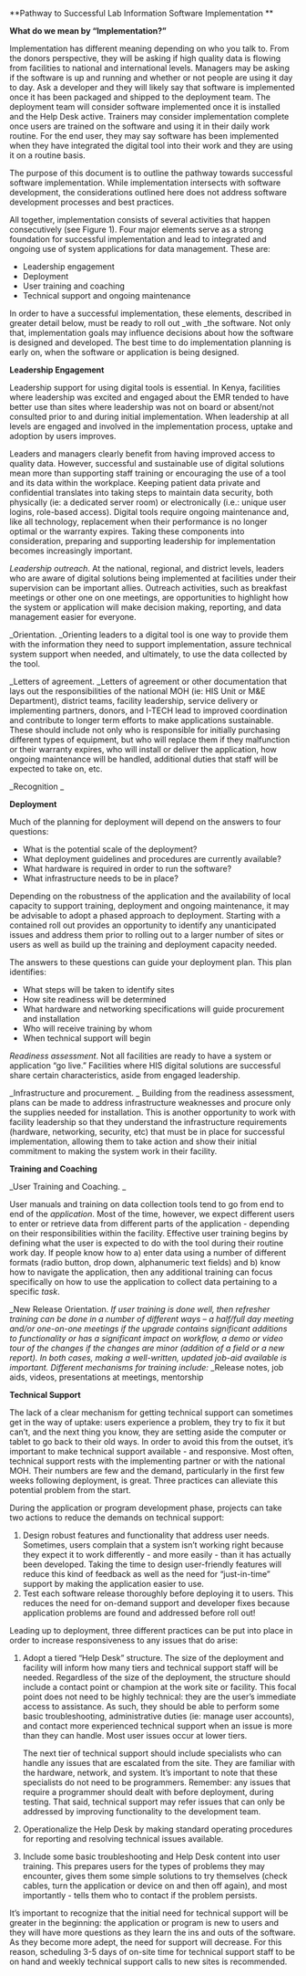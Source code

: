 **Pathway to Successful Lab Information Software Implementation **

**What do we mean by “Implementation?”**

Implementation has different meaning depending on who you talk to. From the donors perspective, they will be asking if high quality data is flowing from facilities to national and international levels. Managers may be asking if the software is up and running and whether or not people are using it day to day. Ask a developer and they will likely say that software is implemented once it has been packaged and shipped to the deployment team. The deployment team will consider software implemented once it is installed and the Help Desk active. Trainers may consider implementation complete once users are trained on the software and using it in their daily work routine. For the end user, they may say software has been implemented when they have integrated the digital tool into their work and they are using it on a routine basis.

The purpose of this document is to outline the pathway towards successful software implementation. While implementation intersects with software development, the considerations outlined here does not address software development processes and best practices.

All together, implementation consists of several activities that happen consecutively (see Figure 1). Four major elements serve as a strong foundation for successful implementation and lead to integrated and ongoing use of system applications for data management. These are: 



* Leadership engagement
* Deployment
* User training and coaching
* Technical support and ongoing maintenance

In order to have a successful implementation, these elements, described in greater detail below, must be ready to roll out _with _the software. Not only that, implementation goals may influence decisions about how the software is designed and developed. The best time to do implementation planning is early on, when the software or application is being designed.

**Leadership Engagement**

Leadership support for using digital tools is essential. In Kenya, facilities where leadership was excited and engaged about the EMR tended to have better use than sites where leadership was not on board or absent/not consulted prior to and during initial implementation. When leadership at all levels are engaged and involved in the implementation process, uptake and adoption by users improves. 

Leaders and managers clearly benefit from having improved access to quality data. However, successful and sustainable use of digital solutions mean more than supporting staff training or encouraging the use of a tool and its data within the workplace. Keeping patient data private and confidential translates into taking steps to maintain data security, both physically (ie: a dedicated server room) or electronically (i.e.: unique user logins, role-based access). Digital tools require ongoing maintenance and, like all technology, replacement when their performance is no longer optimal or the warranty expires. Taking these components into consideration, preparing and supporting leadership for implementation becomes increasingly important.

_Leadership outreach_. At the national, regional, and district levels, leaders who are aware of digital solutions being implemented at facilities under their supervision can be important allies. Outreach activities, such as breakfast meetings or other one on one meetings, are opportunities to highlight how the system or application will make decision making, reporting, and data management easier for everyone. 

_Orientation. _Orienting leaders to a digital tool is one way to provide them with the information they need to support implementation, assure technical system support when needed, and ultimately, to use the data collected by the tool. 

_Letters of agreement.  _Letters of agreement or other documentation that lays out the responsibilities of the national MOH (ie: HIS Unit or M&E Department), district teams, facility leadership, service delivery or implementing partners, donors, and I-TECH lead to improved coordination and contribute to longer term efforts to make applications sustainable. These should include not only who is responsible for initially purchasing different types of equipment, but who will replace them if they malfunction or their warranty expires, who will install or deliver the application, how ongoing maintenance will be handled, additional duties that staff will be expected to take on, etc.

_Recognition _

**Deployment**

Much of the planning for deployment will depend on the answers to four questions:



* What is the potential scale of the deployment? 
* What deployment guidelines and procedures are currently available?
* What hardware is required in order to run the software?
* What infrastructure needs to be in place? 

Depending on the robustness of the application and the availability of local capacity to support training, deployment and ongoing maintenance, it may be advisable to adopt a phased approach to deployment. Starting with a contained roll out provides an opportunity to identify any unanticipated issues and address them prior to rolling out to a larger number of sites or users as well as build up the training and deployment capacity needed. 

The answers to these questions can guide your deployment plan. This plan identifies:



* What steps will be taken to identify sites
* How site readiness will be determined 
* What hardware and networking specifications will guide procurement and installation
* Who will receive training by whom
* When technical support will begin

_Readiness assessment_. Not all facilities are ready to have a system or application “go live.” Facilities where HIS digital solutions are successful share certain characteristics, aside from engaged leadership. 

_Infrastructure and procurement. _ Building from the readiness assessment, plans can be made to address infrastructure weaknesses and procure only the supplies needed for installation. This is another opportunity to work with facility leadership so that they understand the infrastructure requirements (hardware, networking, security, etc) that must be in place for successful implementation, allowing them to take action and show their initial commitment to making the system work in their facility.

**Training and Coaching**

_User Training and Coaching. _

User manuals and training on data collection tools tend to go from end to end of the _application_.  Most of the time, however, we expect different users to enter or retrieve data from different parts of the application - depending on their responsibilities within the facility. Effective user training begins by defining what the user is expected to do with the tool during their routine work day. If people know how to a) enter data using a number of different formats (radio button, drop down, alphanumeric text fields) and b) know how to navigate the application, then any additional training can focus specifically on how to use the application to collect data pertaining to a specific _task_.

_New Release Orientation. _If user training is done well, then refresher training can be done in a number of different ways – a half/full day meeting and/or one-on-one meetings if the upgrade contains significant additions to functionality or has a significant impact on workflow, a demo or video tour of the changes if the changes are minor (addition of a field or a new report). In both cases, making a well-written, updated job-aid available is important._ _Different mechanisms for training include:_ _Release notes, job aids, videos, presentations at meetings, mentorship

**Technical Support**

The lack of a clear mechanism for getting technical support can sometimes get in the way of uptake: users experience a problem, they try to fix it but can’t, and the next thing you know, they are setting aside the computer or tablet to go back to their old ways. In order to avoid this from the outset, it’s important to make technical support available - and responsive. Most often, technical support rests with the implementing partner or with the national MOH. Their numbers are few and the demand, particularly in the first few weeks following deployment, is great. Three practices can alleviate this potential problem from the start.

During the application or program development phase, projects can take two actions to reduce the demands on technical support:



1. Design robust features and functionality that address user needs. Sometimes, users complain that a system isn’t working right because they expect it to work differently - and more easily - than it has actually been developed. Taking the time to design user-friendly features will reduce this kind of feedback as well as the need for “just-in-time” support by making the application easier to use.
2. Test each software release thoroughly before deploying it to users. This reduces the need for on-demand support and developer fixes because application problems are found and addressed before roll out!

Leading up to deployment, three different practices can be put into place in order to increase responsiveness to any issues that do arise:



1. Adopt a tiered “Help Desk” structure. The size of the deployment and facility will inform how many tiers and technical support staff will be needed. Regardless of the size of the deployment, the structure should include a contact point or champion at the work site or facility. This focal point does not need to be highly technical: they are the user’s immediate access to assistance. As such, they should be able to perform some basic troubleshooting, administrative duties (ie: manage user accounts), and contact more experienced technical support when an issue is more than they can handle. Most user issues occur at lower tiers.

    The next tier of technical support should include specialists who can handle any issues that are escalated from the site. They are familiar with the hardware, network, and system. It’s important to note that these specialists do not need to be programmers. Remember: any issues that require a programmer should dealt with before deployment, during testing. That said, technical support may refer issues that can only be addressed by improving functionality to the development team.

2. Operationalize the Help Desk by making standard operating procedures for reporting and resolving technical issues available.
3. Include some basic troubleshooting and Help Desk content into user training. This prepares users for the types of problems they may encounter, gives them some simple solutions to try themselves (check cables, turn the application or device on and then off again), and most importantly - tells them who to contact if the problem persists. 

It’s important to recognize that the initial need for technical support will be greater in the beginning: the application or program is new to users and they will have more questions as they learn the ins and outs of the software. As they become more adept, the need for support will decrease. For this reason, scheduling 3-5 days of on-site time for technical support staff to be on hand and weekly technical support calls to new sites is recommended.
